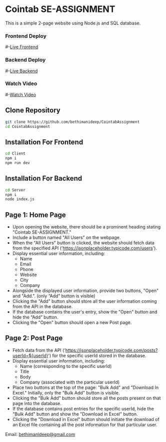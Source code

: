 # Cointab SE-ASSIGNMENT

This is a simple 2-page website using Node.js and SQL database.

### Frontend Deploy
#-[Live Frontend](https://cointab-assignment-alpha.vercel.app/) 

### Backend Deploy
#-[Live Backend](https://handsome-cyan-goat.cyclic.app/)

### Watch Video
#-[Watch Video](https://drive.google.com/file/d/19FR_sYG3Tdh1DZmwzXkE_AEDCOLfsuUB/view?usp=sharing)

## Clone Repository
   ```bash
  git clone https://github.com/bethimanideep/CointabAssignment
  cd CointabAssignment
   ```

## Installation For Frontend
   ```bash
  cd Client
  npm i
  npm run dev
   ```
## Installation For Backend
   ```bash
  cd Server
  npm i
  node index.js
   ```

## Page 1: Home Page

- Upon opening the website, there should be a prominent heading stating "Cointab SE-ASSIGNMENT."
- Include a button named "All Users" on the webpage.
- When the "All Users" button is clicked, the website should fetch data from the specified API ('<https://jsonplaceholder.typicode.com/users>').
- Display essential user information, including:
  - Name
  - Email
  - Phone
  - Website
  - City
  - Company
- Alongside the displayed user information, provide two buttons, "Open" and "Add.".
  (only “Add” button is visible)
- Clicking the "Add" button should store all the user information coming from the API in the database.
- If the database contains the user's entry, show the "Open" button and hide the “Add” button.
- Clicking the "Open" button should open a new Post page.

## Page 2: Post Page

- Fetch data from the API ('<https://jsonplaceholder.typicode.com/posts?userId=${userId}>') for the specific userId stored in the database.
- Display essential user information, including:
  - Name (corresponding to the specific userId)
  - Title
  - Body
  - Company (associated with the particular userId)
- Place two buttons at the top of the page: "Bulk Add" and "Download In Excel." Initially, only the "Bulk Add" button is visible.
- Clicking the "Bulk Add" button should store all the posts present on that page into the database.
- If the database contains post entries for the specific userId, hide the "Bulk Add" button and show the "Download in Excel" button.
- Clicking the "Download in Excel" button should initiate the download of an Excel file containing all the post information for that particular user.

Email: bethimanideep@gmail.com
